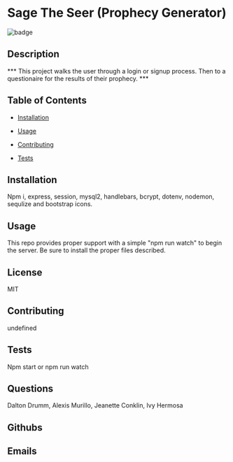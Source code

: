 # Sage The Seer (Prophecy Generator)
  ![badge](https://img.shields.io/badge/BADGE-ISC-red.svg)

   
  ## Description

 *** This project walks the user through a login or signup process. Then to a questionaire for the results of their prophecy. ***

  ## Table of Contents
  * [Installation](#installation)
  * [Usage](#usage)

  * [Contributing](#contributing)
  * [Tests](#tests)

  ## Installation
   Npm i, express, session, mysql2, handlebars, bcrypt, dotenv, nodemon, sequlize and bootstrap icons.

  ## Usage
   This repo provides proper support with a simple "npm run watch" to begin the server. Be sure to install the proper files described.

  ## License
   MIT

  ## Contributing
   undefined

  ## Tests
   Npm start or npm run watch

  ## Questions
   Dalton Drumm, Alexis Murillo, Jeanette Conklin, Ivy Hermosa 

  ## Githubs

  ## Emails
    

   
   
  

  

